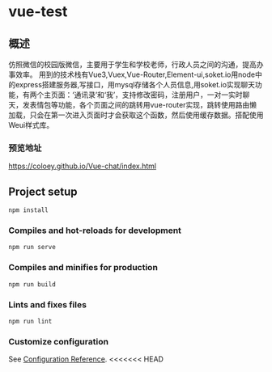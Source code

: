 # vue-test


## 概述

仿照微信的校园版微信，主要用于学生和学校老师，行政人员之间的沟通，提高办事效率。 用到的技术栈有Vue3,Vuex,Vue-Router,Element-ui,soket.io用node中的express搭建服务器,写接口，用mysql存储各个人员信息,用soket.io实现聊天功能，有两个主页面：‘通讯录’和‘我’，支持修改密码，注册用户，一对一实时聊天，发表情包等功能，各个页面之间的跳转用vue-router实现，跳转使用路由懒加载，只会在第一次进入页面时才会获取这个函数，然后使用缓存数据。搭配使用Weui样式库。

### 预览地址
https://coloey.github.io/Vue-chat/index.html

## Project setup

```
npm install
```

### Compiles and hot-reloads for development
```
npm run serve
```

### Compiles and minifies for production
```
npm run build
```

### Lints and fixes files
```
npm run lint
```

### Customize configuration
See [Configuration Reference](https://cli.vuejs.org/config/).
<<<<<<< HEAD


